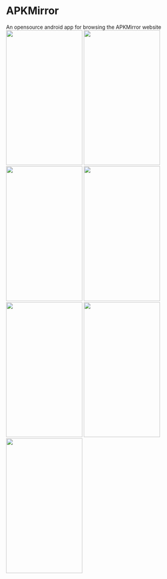 # APKMirror
An opensource android app for browsing the APKMirror website
<img src="https://raw.githubusercontent.com/vojta-horanek/APKMirror/master/screenshots/1.png" width="208" height="368" />
<img src="https://raw.githubusercontent.com/vojta-horanek/APKMirror/master/screenshots/2.png" width="208" height="368" />
<img src="https://raw.githubusercontent.com/vojta-horanek/APKMirror/master/screenshots/3.png" width="208" height="368" />
<img src="https://raw.githubusercontent.com/vojta-horanek/APKMirror/master/screenshots/4.png" width="208" height="368" />
<img src="https://raw.githubusercontent.com/vojta-horanek/APKMirror/master/screenshots/5.png" width="208" height="368" />
<img src="https://raw.githubusercontent.com/vojta-horanek/APKMirror/master/screenshots/6.png" width="208" height="368" />
<img src="https://raw.githubusercontent.com/vojta-horanek/APKMirror/master/screenshots/7.png" width="208" height="368" />



